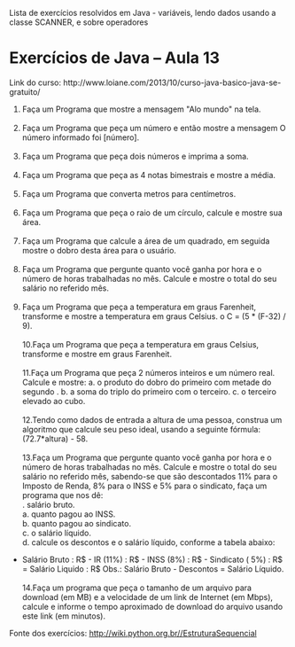 Lista de exercícios resolvidos em Java - variáveis, lendo dados usando a classe SCANNER, e sobre operadores

<h1>Exercícios	 de	 Java	 –	 Aula	 13</h1>	  
<p>Link do curso: http://www.loiane.com/2013/10/curso-java-basico-java-se-gratuito/</p>

1. Faça um Programa que mostre a mensagem "Alo mundo" na tela.<br><br>
2. Faça um Programa que peça um número e então mostre a mensagem O número informado foi [número].<br><br>
3. Faça um Programa que peça dois números e imprima a soma.<br><br>
4. Faça um Programa que peça as 4 notas bimestrais e mostre a média.<br><br>
5. Faça um Programa que converta metros para centímetros.<br><br>
6. Faça um Programa que peça o raio de um círculo, calcule e mostre sua área.<br><br>
7. Faça um Programa que calcule a área de um quadrado, em seguida mostre o dobro desta área para o usuário.<br><br>
8. Faça um Programa que pergunte quanto você ganha por hora e o número de horas trabalhadas no mês. Calcule e mostre o total do seu salário no referido mês.<br><br>
9. Faça um Programa que peça a temperatura em graus Farenheit, transforme e mostre a temperatura em graus Celsius. o C = (5 * (F-32) / 9).<br><br>
10.Faça um Programa que peça a temperatura em graus Celsius, transforme e mostre em graus Farenheit.<br><br>
11.Faça um Programa que peça 2 números inteiros e um número real. Calcule e mostre: a. o produto do dobro do primeiro com metade do segundo . b. a soma do triplo do primeiro com o terceiro. c. o terceiro elevado ao cubo.<br><br>
12.Tendo como dados de entrada a altura de uma pessoa, construa um algoritmo que calcule seu peso ideal, usando a seguinte fórmula: (72.7*altura) - 58.<br><br>
13.Faça um Programa que pergunte quanto você ganha por hora e o número de horas trabalhadas no mês. Calcule e mostre o total do seu salário no referido mês, sabendo-se que são descontados 11% para o Imposto de Renda, 8% para o INSS e 5% para o sindicato, faça um programa que nos dê:<br>
. salário bruto.<br>
a. quanto pagou ao INSS.<br>
b. quanto pagou ao sindicato.<br>
c. o salário líquido.<br>
d. calcule os descontos e o salário líquido, conforme a tabela abaixo:
+ Salário Bruto : R$ - IR (11%) : R$ - INSS (8%) : R$ - Sindicato ( 5%) : R$ = Salário Liquido : R$
  	  Obs.: Salário Bruto - Descontos = Salário Líquido.<br><br>
14.Faça um programa que peça o tamanho de um arquivo para download (em MB) e a velocidade de um link de Internet (em Mbps), calcule e informe o tempo aproximado de download do arquivo usando este link (em minutos).

Fonte dos exercícios: http://wiki.python.org.br//EstruturaSequencial  
